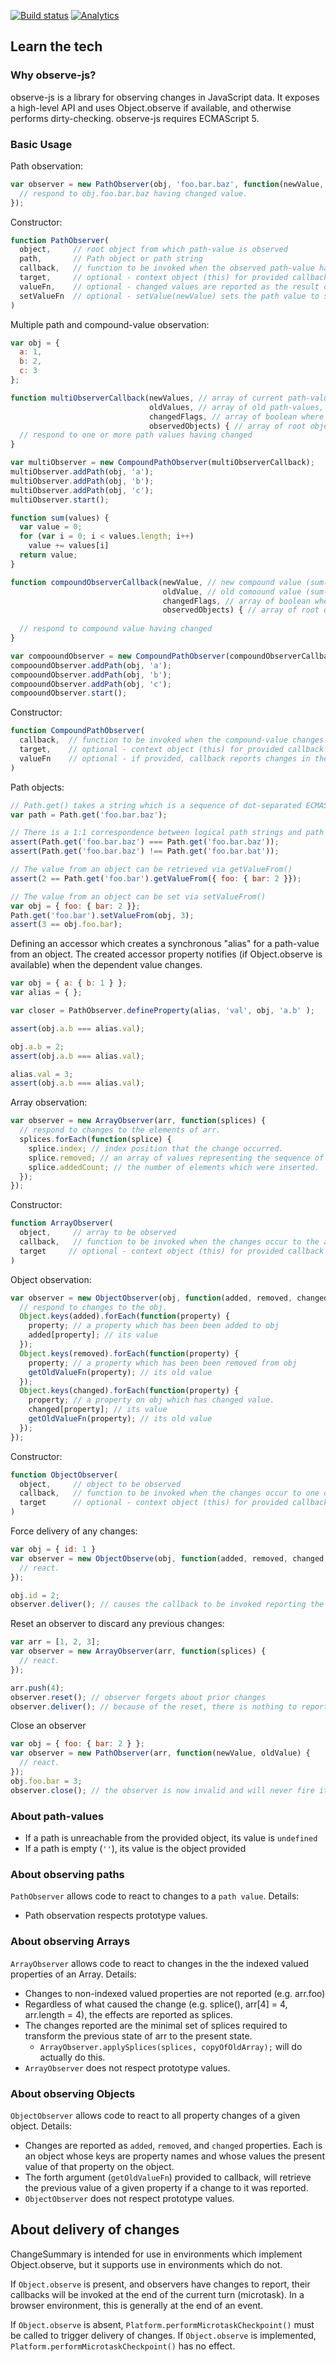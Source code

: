 [![Build status](http://www.polymer-project.org/build/observe-js/status.png "Build status")](http://build.chromium.org/p/client.polymer/waterfall) [![Analytics](https://ga-beacon.appspot.com/UA-39334307-2/Polymer/observe-js/README)](https://github.com/igrigorik/ga-beacon)

## Learn the tech

### Why observe-js?

observe-js is a library for observing changes in JavaScript data. It exposes a high-level API and uses Object.observe if available, and otherwise performs dirty-checking. observe-js requires ECMAScript 5.
### Basic Usage

Path observation:

```JavaScript
var observer = new PathObserver(obj, 'foo.bar.baz', function(newValue, oldValue) {
  // respond to obj.foo.bar.baz having changed value.
});
```

Constructor:

```JavaScript
function PathObserver(
  object,     // root object from which path-value is observed
  path,       // Path object or path string
  callback,   // function to be invoked when the observed path-value has changed.
  target,     // optional - context object (this) for provided callback
  valueFn,    // optional - changed values are reported as the result of valueFn(pathValue)
  setValueFn  // optional - setValue(newValue) sets the path value to setValueFn(newValue)
)
```

Multiple path and compound-value observation:

```JavaScript
var obj = {
  a: 1,
  b: 2,
  c: 3
};

function multiObserverCallback(newValues, // array of current path-values, in addPath order
                               oldValues, // array of old path-values, in addPath order
                               changedFlags, // array of boolean where true indicates a changed value
                               observedObjects) { // array of root objects for observed values
  // respond to one or more path values having changed
}

var multiObserver = new CompoundPathObserver(multiObserverCallback);
multiObserver.addPath(obj, 'a');
multiObserver.addPath(obj, 'b');
multiObserver.addPath(obj, 'c');
multiObserver.start();

function sum(values) {
  var value = 0;
  for (var i = 0; i < values.length; i++)
    value += values[i]
  return value;
}

function compoundObserverCallback(newValue, // new compound value (sum(newValues))
                                  oldValue, // old comoound value (sum(oldValues)) 
                                  changedFlags, // array of boolean where true indicates that a changed value
                                  observedObjects) { // array of root objects for observed values
                                  
  // respond to compound value having changed
}

var compooundObserver = new CompoundPathObserver(compoundObserverCallback, null, sum);
compooundObserver.addPath(obj, 'a');
compooundObserver.addPath(obj, 'b');
compooundObserver.addPath(obj, 'c');
compooundObserver.start();
```

Constructor:

```JavaScript
function CompoundPathObserver(
  callback,  // function to be invoked when the compound-value changes
  target,    // optional - context object (this) for provided callback
  valueFn    // optional - if provided, callback reports changes in the value of valueFn(pathValues)  
)
```

Path objects:

```JavaScript
// Path.get() takes a string which is a sequence of dot-separated ECMAScript identifiers or integer index values.
var path = Path.get('foo.bar.baz');

// There is a 1:1 correspondence between logical path strings and path objects.
assert(Path.get('foo.bar.baz') === Path.get('foo.bar.baz'));
assert(Path.get('foo.bar.baz') !== Path.get('foo.bar.bat'));

// The value from an object can be retrieved via getValueFrom()
assert(2 == Path.get('foo.bar').getValueFrom({ foo: { bar: 2 }});

// The value from an object can be set via setValueFrom()
var obj = { foo: { bar: 2 }};
Path.get('foo.bar').setValueFrom(obj, 3);
assert(3 == obj.foo.bar);
```

Defining an accessor which creates a synchronous "alias" for a path-value from an object. The created accessor property notifies (if Object.observe is available) when the dependent value changes.

```JavaScript
var obj = { a: { b: 1 } };
var alias = { };

var closer = PathObserver.defineProperty(alias, 'val', obj, 'a.b' );

assert(obj.a.b === alias.val);

obj.a.b = 2;
assert(obj.a.b === alias.val);

alias.val = 3;
assert(obj.a.b === alias.val);
```

Array observation:

```JavaScript
var observer = new ArrayObserver(arr, function(splices) {
  // respond to changes to the elements of arr.
  splices.forEach(function(splice) {
    splice.index; // index position that the change occurred.
    splice.removed; // an array of values representing the sequence of elements which were removed
    splice.addedCount; // the number of elements which were inserted.
  });
});
```

Constructor:

```JavaScript
function ArrayObserver(
  object,     // array to be observed
  callback,   // function to be invoked when the changes occur to the array's index storage
  target     // optional - context object (this) for provided callback
)
```


Object observation:

```JavaScript
var observer = new ObjectObserver(obj, function(added, removed, changed, getOldValueFn) {
  // respond to changes to the obj.
  Object.keys(added).forEach(function(property) {
    property; // a property which has been been added to obj
    added[property]; // its value
  });
  Object.keys(removed).forEach(function(property) {
    property; // a property which has been been removed from obj
    getOldValueFn(property); // its old value
  });
  Object.keys(changed).forEach(function(property) {
    property; // a property on obj which has changed value.
    changed[property]; // its value
    getOldValueFn(property); // its old value
  });
});
```

Constructor:

```JavaScript
function ObjectObserver(
  object,     // object to be observed
  callback,   // function to be invoked when the changes occur to one or more properties of the object
  target      // optional - context object (this) for provided callback
)
```

Force delivery of any changes:
```JavaScript
var obj = { id: 1 }
var observer = new ObjectObserve(obj, function(added, removed, changed, getOldValueFn) {
  // react.
});

obj.id = 2;
observer.deliver(); // causes the callback to be invoked reporting the change in value to obj.id.
```

Reset an observer to discard any previous changes:
```JavaScript
var arr = [1, 2, 3];
var observer = new ArrayObserver(arr, function(splices) {
  // react.
});

arr.push(4);
observer.reset(); // observer forgets about prior changes
observer.deliver(); // because of the reset, there is nothing to report so callback is not invoked.
```

Close an observer
```JavaScript
var obj = { foo: { bar: 2 } };
var observer = new PathObserver(arr, function(newValue, oldValue) {
  // react.
});
obj.foo.bar = 3;
observer.close(); // the observer is now invalid and will never fire its callback
```
### About path-values

* If a path is unreachable from the provided object, its value is `undefined`
* If a path is empty (`''`), its value is the object provided

### About observing paths

`PathObserver` allows code to react to changes to a `path value`. Details:

* Path observation respects prototype values.

### About observing Arrays

`ArrayObserver` allows code to react to changes in the the indexed valued properties of an Array. Details:

* Changes to non-indexed valued properties are not reported (e.g. arr.foo)
* Regardless of what caused the change (e.g. splice(), arr[4] = 4, arr.length = 4), the effects are reported as splices.
* The changes reported are the minimal set of splices required to transform the previous state of arr to the present state.
  * `ArrayObserver.applySplices(splices, copyOfOldArray);` will do actually do this.
* `ArrayObserver` does not respect prototype values.

### About observing Objects

`ObjectObserver` allows code to react to all property changes of a given object. Details:

* Changes are reported as `added`, `removed`, and `changed` properties. Each is an object whose keys are property names and whose values the present value of that property on the object.
* The forth argument (`getOldValueFn`) provided to callback, will retrieve the previous value of a given property if a change to it was reported.
* `ObjectObserver` does not respect prototype values.

## About delivery of changes

ChangeSummary is intended for use in environments which implement Object.observe, but it supports use in environments which do not.

If `Object.observe` is present, and observers have changes to report, their callbacks will be invoked at the end of the current turn (microtask). In a browser environment, this is generally at the end of an event.

If `Object.observe` is absent, `Platform.performMicrotaskCheckpoint()` must be called to trigger delivery of changes. If `Object.observe` is implemented, `Platform.performMicrotaskCheckpoint()` has no effect.
